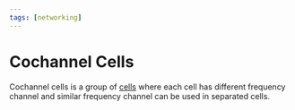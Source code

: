 ```yaml
---
tags: [networking]
---
```


# Cochannel Cells

Cochannel cells is a group of [cells](202303292214.md) where each cell has
different frequency channel and similar frequency channel can be used in
separated cells.
